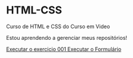 # HTML-CSS
 Curso de HTML e CSS do Curso em Video

 Estou aprendendo a gerenciar meus repositórios!

<a href="https://stephaniealbech.github.io/HTML-CSS/Exercicios/Ex001"> Executar o exercicio 001
<a href="https://stephaniealbech.github.io/HTML-CSS/Exercicios/Ex025/form003.html"> Executar o Formulário
